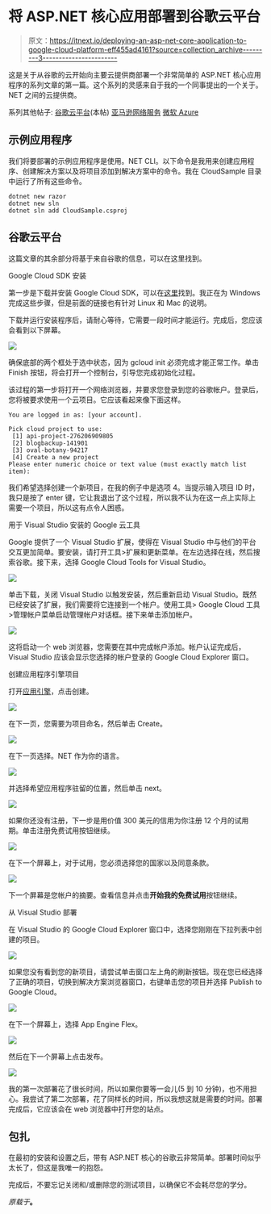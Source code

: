 # 将 ASP.NET 核心应用部署到谷歌云平台

> 原文：<https://itnext.io/deploying-an-asp-net-core-application-to-google-cloud-platform-eff455ad4161?source=collection_archive---------3----------------------->

这是关于从谷歌的云开始向主要云提供商部署一个非常简单的 ASP.NET 核心应用程序的系列文章的第一篇。这个系列的灵感来自于我的一个同事提出的一个关于。NET 之间的云提供商。

系列其他帖子:
[谷歌云平台](https://elanderson.net/2018/06/deploying-an-asp-net-core-application-to-google-cloud-platform/)(本帖)
[亚马逊网络服务](https://elanderson.net/2018/06/deploying-an-asp-net-core-application-to-amazon-web-services/)
[微软 Azure](https://elanderson.net/2018/07/deploying-an-asp-net-core-application-to-microsoft-azure/)

## 示例应用程序

我们将要部署的示例应用程序是使用。NET CLI。以下命令是我用来创建应用程序、创建解决方案以及将项目添加到解决方案中的命令。我在 CloudSample 目录中运行了所有这些命令。

```
dotnet new razor
dotnet new sln
dotnet sln add CloudSample.csproj
```

## 谷歌云平台

这篇文章的其余部分将基于来自谷歌的信息，可以在这里找到。

Google Cloud SDK 安装

第一步是下载并安装 Google Cloud SDK，可以在[这里](https://cloud.google.com/sdk/docs/)找到。我正在为 Windows 完成这些步骤，但是前面的链接也有针对 Linux 和 Mac 的说明。

下载并运行安装程序后，请耐心等待，它需要一段时间才能运行。完成后，您应该会看到以下屏幕。

![](img/a4921f1021c4dd21034d932b127cc578.png)

确保底部的两个框处于选中状态，因为 gcloud init 必须完成才能正常工作。单击 Finish 按钮，将会打开一个控制台，引导您完成初始化过程。

该过程的第一步将打开一个网络浏览器，并要求您登录到您的谷歌帐户。登录后，您将被要求使用一个云项目。它应该看起来像下面这样。

```
You are logged in as: [your account].

Pick cloud project to use:
 [1] api-project-276206909805
 [2] blogbackup-141901
 [3] oval-botany-94217
 [4] Create a new project
Please enter numeric choice or text value (must exactly match list
item):
```

我们希望选择创建一个新项目，在我的例子中是选项 4。当提示输入项目 ID 时，我只是按了 enter 键，它让我退出了这个过程，所以我不认为在这一点上实际上需要一个项目，所以这有点令人困惑。

用于 Visual Studio 安装的 Google 云工具

Google 提供了一个 Visual Studio 扩展，使得在 Visual Studio 中与他们的平台交互更加简单。要安装，请打开工具>扩展和更新菜单。在左边选择在线，然后搜索谷歌。接下来，选择 Google Cloud Tools for Visual Studio。

![](img/f5d3d1facf0007818e8ccdfb3d60f829.png)

单击下载，关闭 Visual Studio 以触发安装，然后重新启动 Visual Studio。既然已经安装了扩展，我们需要将它连接到一个帐户。使用工具> Google Cloud 工具>管理帐户菜单启动管理帐户对话框。接下来单击添加帐户。

![](img/a3536d5364d4f876525d320114801735.png)

这将启动一个 web 浏览器，您需要在其中完成帐户添加。帐户认证完成后，Visual Studio 应该会显示您选择的帐户登录的 Google Cloud Explorer 窗口。

创建应用程序引擎项目

打开[应用引擎](https://console.cloud.google.com/projectselector/appengine/create)，点击创建。

![](img/86391e64e41b1ca89a13eb7fd65d73ac.png)

在下一页，您需要为项目命名，然后单击 Create。

![](img/40b23a7f2c5053f54451938abee0d0d4.png)

在下一页选择。NET 作为你的语言。

![](img/3ded6741536d14370c5cc72efcb49b91.png)

并选择希望应用程序驻留的位置，然后单击 next。

![](img/f888097a3f4f446f9e6cdf9723946ba2.png)

如果你还没有注册，下一步是用价值 300 美元的信用为你注册 12 个月的试用期。单击注册免费试用按钮继续。

![](img/a27da69833fb65f53653c926988fee12.png)

在下一个屏幕上，对于试用，您必须选择您的国家以及同意条款。

![](img/a38a9664bb774011e26225376e8795d3.png)

下一个屏幕是您帐户的摘要。查看信息并点击**开始我的免费试用**按钮继续。

从 Visual Studio 部署

在 Visual Studio 的 Google Cloud Explorer 窗口中，选择您刚刚在下拉列表中创建的项目。

![](img/c3d81a0ddb3ffd1674affeec6d215a80.png)

如果您没有看到您的新项目，请尝试单击窗口左上角的刷新按钮。现在您已经选择了正确的项目，切换到解决方案浏览器窗口，右键单击您的项目并选择 Publish to Google Cloud。

![](img/841b457ba11579487fbd917514b627b0.png)

在下一个屏幕上，选择 App Engine Flex。

![](img/3bb3a4717ea01006ff6f3e588f0fa69f.png)

然后在下一个屏幕上点击发布。

![](img/f8ae629bcd797fc1dfb61129844b222d.png)

我的第一次部署花了很长时间，所以如果你要等一会儿(5 到 10 分钟)，也不用担心。我尝试了第二次部署，花了同样长的时间，所以我想这就是需要的时间。部署完成后，它应该会在 web 浏览器中打开您的站点。

## 包扎

在最初的安装和设置之后，带有 ASP.NET 核心的谷歌云非常简单。部署时间似乎太长了，但这是我唯一的抱怨。

完成后，不要忘记关闭和/或删除您的测试项目，以确保它不会耗尽您的学分。

*原载于*[](https://elanderson.net/2018/06/deploying-an-asp-net-core-application-to-google-cloud-platform/)**。**
